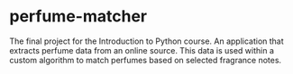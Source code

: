# perfume-matcher
The final project for the Introduction to Python course. An application that extracts perfume data from an online source. This data is used within a custom algorithm to match perfumes based on selected fragrance notes.

